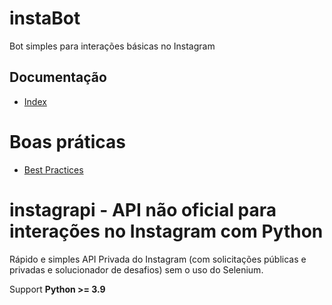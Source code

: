 # instaBot
Bot simples para interações básicas no Instagram

## Documentação
* [Index](https://subzeroid.github.io/instagrapi/)
# Boas práticas
* [Best Practices](https://subzeroid.github.io/instagrapi/usage-guide/best-practices.html)


# instagrapi - API não oficial para interações no Instagram com Python
Rápido e simples API Privada do Instagram (com solicitações públicas e privadas e solucionador de desafios) sem o uso do Selenium.

Support **Python >= 3.9**
